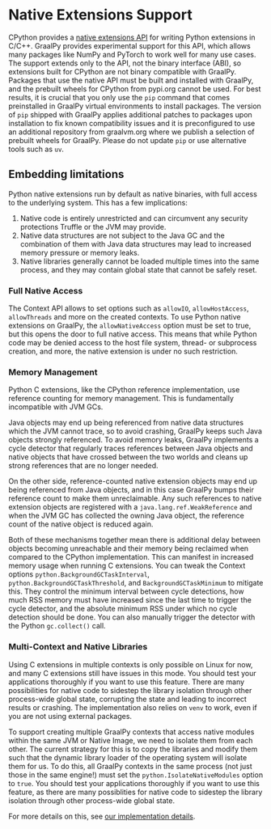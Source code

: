 # Native Extensions Support

CPython provides a [native extensions API](https://docs.python.org/3/c-api/index.html) for writing Python extensions in C/C++.
GraalPy provides experimental support for this API, which allows many packages like NumPy and PyTorch to work well for many use cases.
The support extends only to the API, not the binary interface (ABI), so extensions built for CPython are not binary compatible with GraalPy.
Packages that use the native API must be built and installed with GraalPy, and the prebuilt wheels for CPython from pypi.org cannot be used.
For best results, it is crucial that you only use the `pip` command that comes preinstalled in GraalPy virtual environments to install packages.
The version of `pip` shipped with GraalPy applies additional patches to packages upon installation to fix known compatibility issues and it is preconfigured to use an additional repository from graalvm.org where we publish a selection of prebuilt wheels for GraalPy.
Please do not update `pip` or use alternative tools such as `uv`.

## Embedding limitations

Python native extensions run by default as native binaries, with full access to the underlying system.
This has a few implications:

1. Native code is entirely unrestricted and can circumvent any security protections Truffle or the JVM may provide.
2. Native data structures are not subject to the Java GC and the combination of them with Java data structures may lead to increased memory pressure or memory leaks.
3. Native libraries generally cannot be loaded multiple times into the same process, and they may contain global state that cannot be safely reset.

### Full Native Access

The Context API allows to set options such as `allowIO`, `allowHostAccess`, `allowThreads` and more on the created contexts.
To use Python native extensions on GraalPy, the `allowNativeAccess` option must be set to true, but this opens the door to full native access.
This means that while Python code may be denied access to the host file system, thread- or subprocess creation, and more, the native extension is under no such restriction.

### Memory Management

Python C extensions, like the CPython reference implementation, use reference counting for memory management.
This is fundamentally incompatible with JVM GCs.

Java objects may end up being referenced from native data structures which the JVM cannot trace, so to avoid crashing, GraalPy keeps such Java objects strongly referenced.
To avoid memory leaks, GraalPy implements a cycle detector that regularly traces references between Java objects and native objects that have crossed between the two worlds and cleans up strong references that are no longer needed.

On the other side, reference-counted native extension objects may end up being referenced from Java objects, and in this case GraalPy bumps their reference count to make them unreclaimable.
Any such references to native extension objects are registered with a `java.lang.ref.WeakReference` and when the JVM GC has collected the owning Java object, the reference count of the native object is reduced again.

Both of these mechanisms together mean there is additional delay between objects becoming unreachable and their memory being reclaimed when compared to the CPython implementation.
This can manifest in increased memory usage when running C extensions.
You can tweak the Context options `python.BackgroundGCTaskInterval`, `python.BackgroundGCTaskThreshold`, and `BackgroundGCTaskMinimum` to mitigate this.
They control the minimum interval between cycle detections, how much RSS memory must have increased since the last time to trigger the cycle detector, and the absolute minimum RSS under which no cycle detection should be done.
You can also manually trigger the detector with the Python `gc.collect()` call.

### Multi-Context and Native Libraries

Using C extensions in multiple contexts is only possible on Linux for now, and many C extensions still have issues in this mode.
You should test your applications thoroughly if you want to use this feature.
There are many possibilities for native code to sidestep the library isolation through other process-wide global state, corrupting the state and leading to incorrect results or crashing.
The implementation also relies on `venv` to work, even if you are not using external packages.

To support creating multiple GraalPy contexts that access native modules within the same JVM or Native Image, we need to isolate them from each other.
The current strategy for this is to copy the libraries and modify them such that the dynamic library loader of the operating system will isolate them for us.
To do this, all GraalPy contexts in the same process (not just those in the same engine!) must set the `python.IsolateNativeModules` option to `true`.
You should test your applications thoroughly if you want to use this feature, as there are many possiblities for native code to sidestep the library isolation through other process-wide global state.

For more details on this, see [our implementation details](https://github.com/oracle/graalpython/blob/master/docs/contributor/IMPLEMENTATION_DETAILS.md#c-extension-copying).
